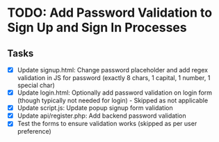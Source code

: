 # TODO: Add Password Validation to Sign Up and Sign In Processes

## Tasks
- [x] Update signup.html: Change password placeholder and add regex validation in JS for password (exactly 8 chars, 1 capital, 1 number, 1 special char)
- [x] Update login.html: Optionally add password validation on login form (though typically not needed for login) - Skipped as not applicable
- [x] Update script.js: Update popup signup form validation
- [x] Update api/register.php: Add backend password validation
- [x] Test the forms to ensure validation works (skipped as per user preference)
